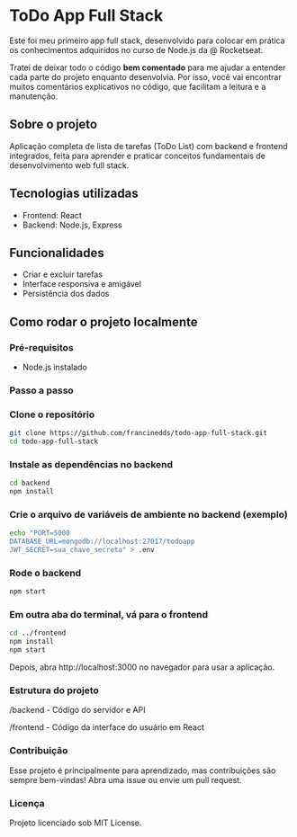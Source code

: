 # ToDo App Full Stack

Este foi meu primeiro app full stack, desenvolvido para colocar em prática os conhecimentos adquiridos no curso de Node.js da @ Rocketseat.

Tratei de deixar todo o código **bem comentado** para me ajudar a entender cada parte do projeto enquanto desenvolvia. Por isso, você vai encontrar muitos comentários explicativos no código, que facilitam a leitura e a manutenção.

## Sobre o projeto

Aplicação completa de lista de tarefas (ToDo List) com backend e frontend integrados, feita para aprender e praticar conceitos fundamentais de desenvolvimento web full stack.

## Tecnologias utilizadas

- Frontend: React  
- Backend: Node.js, Express  

## Funcionalidades

- Criar e excluir tarefas  
- Interface responsiva e amigável  
- Persistência dos dados

## Como rodar o projeto localmente

### Pré-requisitos

- Node.js instalado  

### Passo a passo

### Clone o repositório
```bash
git clone https://github.com/francinedds/todo-app-full-stack.git
cd todo-app-full-stack
```

### Instale as dependências no backend
```bash
cd backend
npm install
```

### Crie o arquivo de variáveis de ambiente no backend (exemplo)
```bash
echo "PORT=5000
DATABASE_URL=mongodb://localhost:27017/todoapp
JWT_SECRET=sua_chave_secreta" > .env
```

### Rode o backend
```bash
npm start
```

### Em outra aba do terminal, vá para o frontend
```bash
cd ../frontend
npm install
npm start
```

Depois, abra http://localhost:3000 no navegador para usar a aplicação.

### Estrutura do projeto
/backend - Código do servidor e API

/frontend - Código da interface do usuário em React

### Contribuição
Esse projeto é principalmente para aprendizado, mas contribuições são sempre bem-vindas! Abra uma issue ou envie um pull request.

### Licença
Projeto licenciado sob MIT License.
